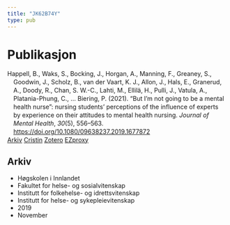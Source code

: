 ```yaml
---
title: "JK62B74Y"
type: pub
---
```

<h1>Publikasjon</h1>
<article id="csl-bib-container-JK62B74Y" class="csl-bib-container">
  <div class="csl-bib-body" style="line-height: 1.35; padding-left: 1em; text-indent:-1em;">
  <div class="csl-entry">Happell, B., Waks, S., Bocking, J., Horgan, A., Manning, F., Greaney, S., Goodwin, J., Scholz, B., van der Vaart, K. J., Allon, J., Hals, E., Granerud, A., Doody, R., Chan, S. W.-C., Lahti, M., Ellil&#xE4;, H., Pulli, J., Vatula, A., Platania-Phung, C., &#x2026; Biering, P. (2021). &#x201C;But I&#x2019;m not going to be a mental health nurse&#x201D;: nursing students&#x2019; perceptions of the influence of experts by experience on their attitudes to mental health nursing. <i>Journal of Mental Health</i>, <i>30</i>(5), 556&#x2013;563. <a href="https://doi.org/10.1080/09638237.2019.1677872">https://doi.org/10.1080/09638237.2019.1677872</a></div>
</div>
  <div class="csl-bib-buttons">
    <a href="#taxonomy-article-JK62B74Y" class="csl-bib-button">Arkiv</a>
    <a href alt="Cristin URL" class="csl-bib-button">Cristin</a>
    <a href alt="Zotero URL" class="csl-bib-button">Zotero</a>
    <a href="http://ezproxy.inn.no/login?url=https://doi.org/10.1080/09638237.2019.1677872" class="csl-bib-button">EZproxy</a>
  </div>
  <div id="csl-bib-meta-container-JK62B74Y"></div>
</article>
<div id="csl-bib-meta-JK62B74Y" class="csl-bib-meta">
  <article id="taxonomy-article-JK62B74Y" class="taxonomy-article">
    <h1>Arkiv</h1>
    <ul>
      <li>Høgskolen i Innlandet</li>
      <li>Fakultet for helse- og sosialvitenskap</li>
      <li>Institutt for folkehelse- og idrettsvitenskap</li>
      <li>Institutt for helse- og sykepleievitenskap</li>
      <li>2019</li>
      <li>November</li>
    </ul>
  </article>
</div>
